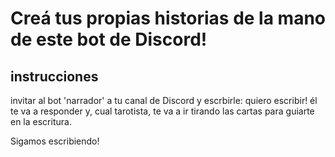 # Creá tus propias historias de la mano de este bot de Discord!

## instrucciones
invitar al bot 'narrador' a tu canal de Discord y escrbirle: quiero escribir! él te va a responder y, cual tarotista, te va a ir tirando las cartas para guiarte en la escritura.

Sigamos escribiendo!
